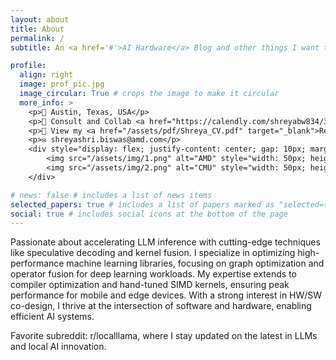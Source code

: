 ```yaml
---
layout: about
title: About
permalink: /
subtitle: An <a href='#'>AI Hardware</a> Blog and other things I want to ramble about

profile:
  align: right
  image: prof_pic.jpg
  image_circular: True # crops the image to make it circular
  more_info: >
    <p>📍 Austin, Texas, USA</p>
    <p>🤝 Consult and Collab <a href="https://calendly.com/shreyabw834/30min?month=2025-01">Calendly</a></p>
    <p>📝 View my <a href="/assets/pdf/Shreya_CV.pdf" target="_blank">Resume</a></p>
    <p>✉️ shreyashri.biswas@amd.com</p>
    <div style="display: flex; justify-content: center; gap: 10px; margin-top: 10px;">
        <img src="/assets/img/1.png" alt="AMD" style="width: 50px; height: 50px;">
        <img src="/assets/img/2.png" alt="CMU" style="width: 50px; height: 50px;">
    </div>

# news: false # includes a list of news items
selected_papers: true # includes a list of papers marked as "selected={true}"
social: true # includes social icons at the bottom of the page
---
```


Passionate about accelerating LLM inference with cutting-edge techniques like speculative decoding and kernel fusion. I specialize in optimizing high-performance machine learning libraries, focusing on graph optimization and operator fusion for deep learning workloads. My expertise extends to compiler optimization and hand-tuned SIMD kernels, ensuring peak performance for mobile and edge devices. With a strong interest in HW/SW co-design, I thrive at the intersection of software and hardware, enabling efficient AI systems.

Favorite subreddit: r/localllama, where I stay updated on the latest in LLMs and local AI innovation.

